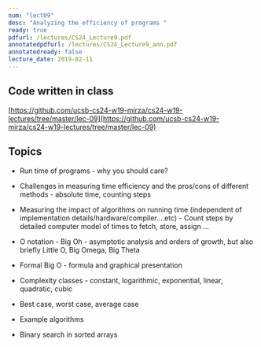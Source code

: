 ```yaml
---
num: "lect09"
desc: "Analyzing the efficiency of programs "
ready: true
pdfurl: /lectures/CS24_Lecture9.pdf
annotatedpdfurl: /lectures/CS24_Lecture9_ann.pdf
annotatedready: false
lecture_date: 2019-02-11
---
```


## Code written in class
[https://github.com/ucsb-cs24-w19-mirza/cs24-w19-lectures/tree/master/lec-09](https://github.com/ucsb-cs24-w19-mirza/cs24-w19-lectures/tree/master/lec-09)

## Topics


* Run time of programs - why you should care?
* Challenges in measuring time efficiency and the pros/cons of different methods - absolute time, counting steps 
* Measuring the impact of algorithms on running time (independent of implementation details/hardware/compiler....etc) - Count steps by detailed computer model of times to fetch, store, assign … 
* O notation - Big Oh - asymptotic analysis and orders of growth, but also briefly Little O, Big Omega, Big Theta
* Formal Big O - formula and graphical presentation
* Complexity classes - constant, logarithmic, exponential, linear, quadratic, cubic
* Best case, worst case, average case
* Example algorithms


* Binary search in sorted arrays
